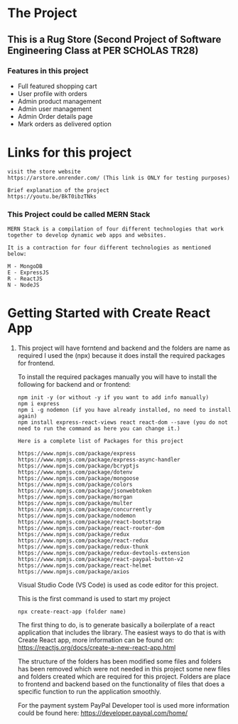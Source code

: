 # The Project

## This is a Rug Store (Second Project of Software Engineering Class at PER SCHOLAS TR28)

### Features in this project

- Full featured shopping cart
- User profile with orders
- Admin product management
- Admin user management
- Admin Order details page
- Mark orders as delivered option

# Links for this project

    visit the store website
    https://arstore.onrender.com/ (This link is ONLY for testing purposes)

    Brief explanation of the project
    https://youtu.be/BkT0ibzTNks

### This Project could be called MERN Stack

    MERN Stack is a compilation of four different technologies that work together to develop dynamic web apps and websites.

    It is a contraction for four different technologies as mentioned below:

    M - MongoDB
    E - ExpressJS
    R - ReactJS
    N - NodeJS

# Getting Started with Create React App

1.  This project will have forntend and backend and the folders are name as required
    I used the (npx) because it does install the required packages for frontend.

    To install the required packages manually you will have to install the following for backend and or frontend:

        npm init -y (or without -y if you want to add info manually)
        npm i express
        npm i -g nodemon (if you have already installed, no need to install again)
        npm install express-react-views react react-dom --save (you do not need to run the command as here you can change it.)

        Here is a complete list of Packages for this project

        https://www.npmjs.com/package/express
        https://www.npmjs.com/package/express-async-handler
        https://www.npmjs.com/package/bcryptjs
        https://www.npmjs.com/package/dotenv
        https://www.npmjs.com/package/mongoose
        https://www.npmjs.com/package/colors
        https://www.npmjs.com/package/jsonwebtoken
        https://www.npmjs.com/package/morgan
        https://www.npmjs.com/package/multer
        https://www.npmjs.com/package/concurrently
        https://www.npmjs.com/package/nodemon
        https://www.npmjs.com/package/react-bootstrap
        https://www.npmjs.com/package/react-router-dom
        https://www.npmjs.com/package/redux
        https://www.npmjs.com/package/react-redux
        https://www.npmjs.com/package/redux-thunk
        https://www.npmjs.com/package/redux-devtools-extension
        https://www.npmjs.com/package/react-paypal-button-v2
        https://www.npmjs.com/package/react-helmet
        https://www.npmjs.com/package/axios

    Visual Studio Code (VS Code) is used as code editor for this project.

    This is the first command is used to start my project

        npx create-react-app (folder name)

    The first thing to do, is to generate basically a boilerplate of a react application that includes the library. The easiest ways to do that is with Create React app, more information can be found on:
    https://reactjs.org/docs/create-a-new-react-app.html

    The structure of the folders has been modified some files and folders has been removed which were not needed in this project some new files and folders created which are required for this project. Folders are place to frontend and backend based on the functionality of files that does a specific function to run the application smoothly.

    For the payment system PayPal Developer tool is used more information could be found here:
    https://developer.paypal.com/home/
